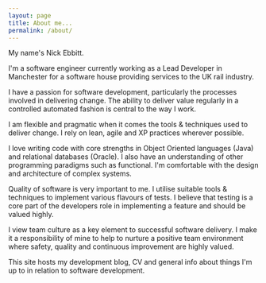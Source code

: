 ```yaml
---
layout: page
title: About me...
permalink: /about/
---
```


My name's Nick Ebbitt.

I'm a software engineer currently working as a Lead Developer in Manchester for a software house providing services to the UK rail industry.

I have a passion for software development, particularly the processes involved in delivering change. The ability to deliver value regularly in a controlled automated fashion is central to the way I work.

I am flexible and pragmatic when it comes the tools & techniques used to deliver change. I rely on lean, agile and XP practices wherever possible.

I love writing code with core strengths in Object Oriented languages (Java) and relational databases (Oracle). I also have an understanding of other programming paradigms such as functional. I'm comfortable with the design and architecture of complex systems.

Quality of software is very important to me. I utilise suitable tools & techniques to implement various flavours of tests. I believe that testing is a core part of the developers role in implementing a feature and should be valued highly.

I view team culture as a key element to successful software delivery. I make it a responsibility of mine to help to nurture a positive team environment where safety, quality and continuous improvement are highly valued.

This site hosts my development blog, CV and general info about things I'm up to in relation to software development.
